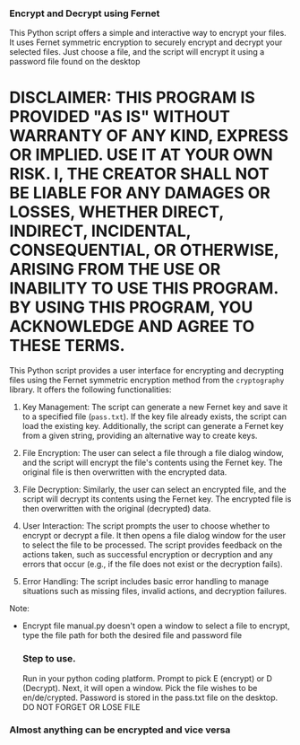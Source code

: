 ### Encrypt and Decrypt using Fernet

This Python script offers a simple and interactive way to encrypt your files. It uses Fernet symmetric encryption to securely encrypt and decrypt your selected files. Just choose a file, and the script will encrypt it using a password file found on the desktop

# DISCLAIMER: THIS PROGRAM IS PROVIDED "AS IS" WITHOUT WARRANTY OF ANY KIND, EXPRESS OR IMPLIED. USE IT AT YOUR OWN RISK. I, THE CREATOR SHALL NOT BE LIABLE FOR ANY DAMAGES OR LOSSES, WHETHER DIRECT, INDIRECT, INCIDENTAL, CONSEQUENTIAL, OR OTHERWISE, ARISING FROM THE USE OR INABILITY TO USE THIS PROGRAM. BY USING THIS PROGRAM, YOU ACKNOWLEDGE AND AGREE TO THESE TERMS.

This Python script provides a user interface for encrypting and decrypting files using the Fernet symmetric encryption method from the `cryptography` library. It offers the following functionalities:

1. Key Management: The script can generate a new Fernet key and save it to a specified file (`pass.txt`). If the key file already exists, the script can load the existing key. Additionally, the script can generate a Fernet key from a given string, providing an alternative way to create keys.

2. File Encryption: The user can select a file through a file dialog window, and the script will encrypt the file's contents using the Fernet key. The original file is then overwritten with the encrypted data.

3. File Decryption: Similarly, the user can select an encrypted file, and the script will decrypt its contents using the Fernet key. The encrypted file is then overwritten with the original (decrypted) data.

4. User Interaction: The script prompts the user to choose whether to encrypt or decrypt a file. It then opens a file dialog window for the user to select the file to be processed. The script provides feedback on the actions taken, such as successful encryption or decryption and any errors that occur (e.g., if the file does not exist or the decryption fails).

5. Error Handling: The script includes basic error handling to manage situations such as missing files, invalid actions, and decryption failures.

Note:
- Encrypt file manual.py doesn't open a window to select a file to encrypt, type the file path for both the desired file and password file

  ### Step to use.
  Run in your python coding platform. Prompt to pick E (encrypt) or D (Decrypt). Next, it will open a window. Pick the file wishes to be en/de/crypted. Password is stored in the pass.txt file on the desktop. DO NOT FORGET OR LOSE FILE
  
### Almost anything can be encrypted and vice versa


